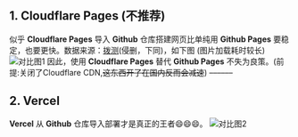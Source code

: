 ## 1. Cloudflare Pages (不推荐)
似乎 **Cloudflare Pages** 导入 **Github** 仓库搭建网页比单纯用 **Github Pages** 要稳定，也要更快。数据来源：[拨测](boce.com)(侵删，下同)，如下图 (图片加载耗时较长)
![对比图1](https://s1.ax1x.com/2023/02/04/pSy0SOK.jpg "明显差距")
因此，使用 **Cloudflare Pages** 替代 **Github Pages** 不失为良策。(前提:关闭了Cloudflare CDN,~~这东西开了在国内反而会减速~~)
––––––
## 2. Vercel 
**Vercel** 从 **Github** 仓库导入部署才是真正的王者😄😄😄。
![对比图2](https://s1.ax1x.com/2023/02/19/pSLoW2d.jpg "真正的王者")